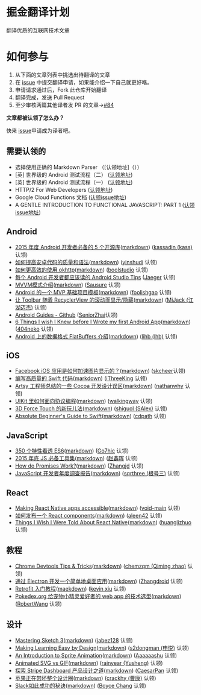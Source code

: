 # 掘金翻译计划

翻译优质的互联网技术文章

# 如何参与

1. 从下面的文章列表中挑选出待翻译的文章
2. 在 [issue](https://github.com/xitu/gold-miner/issues/new) 中提交翻译申请，如果能介绍一下自己就更好咯。
3. 申请请求通过后，Fork 此仓库开始翻译
4. 翻译完成，发送 Pull Request
5. 至少审核两篇其他译者发 PR 的文章→[#84](https://github.com/xitu/gold-miner/issues/84)

**文章都被认领了怎么办？**

快来 [issue](https://github.com/xitu/gold-miner/issues/new)申请成为译者吧。

## 需要认领的

* 选择使用正确的 Markdown Parser （[认领地址]（））
* [英] 世界级的 Android 测试流程（二） ([认领地址](https://github.com/xitu/gold-miner/issues/112))
* [英] 世界级的 Android 测试流程（一） ([认领地址](https://github.com/xitu/gold-miner/issues/111))
* HTTP/2 For Web Developers ([认领地址](https://github.com/xitu/gold-miner/issues/110))
* Google Cloud Functions 文档 ([认领issue地址](https://github.com/xitu/gold-miner/issues/104))
* A GENTLE INTRODUCTION TO FUNCTIONAL JAVASCRIPT: PART 1 ([认领issue地址](https://github.com/xitu/gold-miner/issues/105))

## Android

* [2015 年度 Android 开发者必备的 5 个开源库](http://gold.xitu.io/entry/5649b8d160b2ed36204eabad)([markdown](https://github.com/xitu/gold-miner/blob/master/TODO/Top-5-Android-libraries-every-Android-developer-should-know-about.md)) ([kassadin (kass)](https://github.com/kassadin) 认领)
* [如何提高安卓代码的质量和语法](http://gold.xitu.io/entry/561104a260b2b52c9ce40ea0)([markdown](https://github.com/xitu/gold-miner/blob/master/TODO/how-to-improve-quality-and-syntax-of-your-android-code.md)) ([yinshudi](https://github.com/yinshudi) 认领)
* [如何更高效的使用 okhttp](http://gold.xitu.io/entry/5665ac0f60b202595a710eb6)([markdown](https://github.com/xitu/gold-miner/blob/master/TODO/effective-okhttp.md)) ([boolstudio](https://github.com/boolstudio) 认领)
* [每个 Android 开发者都应该读的 Android Studio Tips](http://gold.xitu.io/entry/5664efa500b0ec3f657bae1d) ([Jaeger](https://github.com/laobie) 认领)
* [MVVM模式介绍](http://gold.xitu.io/entry/560933ce60b227b771931f90)([markdown](https://github.com/xitu/gold-miner/blob/master/TODO%2Fapproaching-android-with-mvvm.md)) ([Sausure](https://github.com/Sausure) 认领)
* [Android 的一个 MVP 基础项目模板](http://gold.xitu.io/entry/5630f9c600b0ee7f0bb48c25)([markdown](https://github.com/xitu/gold-miner/blob/master/TODO/android-basic-project-architecture-for-mvp.md)) ([foolishgao](https://github.com/foolishgao) 认领)
* [让 Toolbar 随着 RecyclerView 的滚动而显示/隐藏](http://gold.xitu.io/entry/56320b3400b05c9d2b0f7f6f)([markdown](https://github.com/xitu/gold-miner/blob/master/TODO/How-to-hideshow-Toolbar-when-list-is-scroling.md)) ([MiJack (江湖迈杰)](https://github.com/MiJack) 认领)
* [Android Guides - Github](http://gold.xitu.io/entry/5584f8e9e4b09e372efeca9a) ([SeniorZhai](https://github.com/SeniorZhai)认领)
* [6 Things I wish I Knew before I Wrote my first Android App](http://gold.xitu.io/entry/55a38698e4b0ed48f0bfc1ef)([markdown](https://github.com/xitu/gold-miner/blob/master/TODO/things-i-wish-i-knew-before-i-wrote-my-first-android-app.md)) ([404neko](https://github.com/404neko) 认领)
* [Android 上的数据格式 FlatBuffers 介绍](http://gold.xitu.io/entry/55dd1e3b60b27e6cd500d266)([markdown](https://github.com/xitu/gold-miner/blob/master/TODO/flatbuffers-in-android-introdution.md)) ([lihb (lhb)](https://github.com/lihb) 认领)

## iOS

* [Facebook iOS 应用是如何加速图片显示的？](http://gold.xitu.io/entry/55d182c460b2b750998476c4)([markdown](https://github.com/xitu/gold-miner/blob/master/TODO/faster-photos-in-facebook-for-ios.md)) ([skcheer](https://github.com/skcheer)认领)
* [编写高质量的 Swift 代码](http://gold.xitu.io/entry/5661031d00b0c0607132b6da)([markdown](https://github.com/xitu/gold-miner/blob/master/TODO/OptimizationTips.rst)) ([iThreeKing](https://github.com/iThreeKing) 认领)
* [Artsy 工程师总结的一些 Cocoa 开发设计误区](http://gold.xitu.io/entry/55fb191f60b20bbff6370fc5)([markdown](https://github.com/xitu/gold-miner/blob/master/TODO/Cocoa-Architecture-Dropped-Design-Patterns.md)) ([nathanwhy](https://github.com/nathanwhy) 认领)
* [UIKit 里如何面向协议编程](http://gold.xitu.io/entry/5611522e60b2b52c9cead330)([markdown](https://github.com/xitu/gold-miner/blob/master/TODO/ios-9-tutorial-series-protocol-oriented-programming-with-uikit.md)) ([walkingway](https://github.com/walkingway) 认领)
* [3D Force Touch 的新玩儿法](http://gold.xitu.io/entry/562d9cd660b2c1e233c9106b)([markdown](https://github.com/xitu/gold-miner/blob/master/TODO/3d-force-touch-beyond-peek-pop.md)) ([shiguol (SAlex)](https://github.com/shiguol) 认领)
* [Absolute Beginner's Guide to Swift](http://gold.xitu.io/entry/5662e08960b204d55d49b95a)([markdown](https://github.com/xitu/gold-miner/blob/master/TODO/an-absolute-beginners-guide-to-swift.md)) ([cdpath](https://github.com/cdpath) 认领)

## JavaScript

* [350 个特性看透 ES6](http://gold.xitu.io/entry/5622740a60b27457e870342e)([markdown](https://github.com/xitu/gold-miner/blob/master/TODO/es6.md)) ([Go7hic](https://github.com/dyygtfx) 认领)
* [2015 年底 JS 必备工具集](http://gold.xitu.io/entry/566d34d760b202590bde4c88)([markdown](https://github.com/xitu/gold-miner/blob/master/TODO/must-see-javascript-dev-tools-that-put-other-dev-tools-to-shame.md)) ([赵鑫晖](https://github.com/zxc0328) 认领)
* [How do Promises Work?](http://gold.xitu.io/entry/5665281460b21eab5d5c41fa)([markdown](https://github.com/xitu/gold-miner/blob/master/TODO/how-do-promises-work.md)) ([Zhangjd](https://github.com/Zhangjd) 认领)
* [JavaScript 开发者年度调查报告](http://gold.xitu.io/entry/566d29cf60b2e416628e6ff0)([markdown](https://github.com/xitu/gold-miner/blob/master/TODO/javascript-developer-survey-results.md)) ([sqrthree (根号三)](https://github.com/sqrthree) 认领)

## React

* [Making React Native apps accessible](http://gold.xitu.io/entry/566b01a800b0d1dbc721e56b)([markdown](https://github.com/xitu/gold-miner/blob/master/TODO/making-react-native-apps-accessible.md)) ([void-main](https://github.com/void-main) 认领)
* [如何发布一个 React components](http://gold.xitu.io/entry/566951db60b25a8c2e23daaa)([markdown](https://github.com/xitu/gold-miner/blob/master/TODO/distributing-react-components.md)) ([aleen42](https://github.com/aleen42) 认领)
* [Things I Wish I Were Told About React Native](http://gold.xitu.io/entry/563d9b9960b2c82f2b9da18d)([markdown](https://github.com/xitu/gold-miner/blob/master/TODO/things-i-wish-i-were-told-about-react-native.md)) ([huanglizhuo](https://github.com/huanglizhuo) 认领)
 
## 教程

* [Chrome Devtools Tips & Tricks](http://gold.xitu.io/entry/5625ae6e60b2d1400143a89b)([markdown](https://github.com/xitu/gold-miner/blob/master/TODO/chrome-devtools.md)) ([chemzqm (Qiming zhao)](https://github.com/chemzqm) 认领)
* [通过 Electron 开发一个简单地桌面应用](http://gold.xitu.io/entry/56722bd300b01b78b5395115)([markdown](https://github.com/xitu/gold-miner/blob/master/TODO/creating-your-first-desktop.md)) ([Zhangdroid](https://github.com/Zhangdroid) 认领)
* [Retrofit 入门教程](http://gold.xitu.io/entry/5652610c00b0bf37326a7be1)([maekdown](https://github.com/xitu/gold-miner/blob/master/TODO/retrofit-getting-started.md)) ([kevin xiu](https://github.com/xiuweikang) 认领)
* [Pokedex.org 给宠物小精灵爱好者的 web app 的技术选型](http://gold.xitu.io/entry/56630cf260b259ca649136e6)([markdown](https://github.com/xitu/gold-miner/blob/master/TODO/introducing-pokedex-org.md)) ([RobertWang](https://github.com/RobertWang) 认领)

## 设计

* [Mastering Sketch 3](http://gold.xitu.io/entry/5659daf9ddb299ad38f9e446)([markdown](https://github.com/xitu/gold-miner/blob/master/TODO/sketch-mastering.md)) ([jabez128](https://github.com/jabez128) 认领)
* [Making Learning Easy by Design](http://gold.xitu.io/entry/5632212260b21ee8e6d49a5d)([markdown](https://github.com/xitu/gold-miner/blob/master/TODO/google-design.md)) ([s2dongman (申悦)](https://github.com/s2dongman) 认领)
* [An Introduction to Sprite Animation](http://gold.xitu.io/entry/561c78e760b22ed7aa58292f)([markdown](https://github.com/xitu/gold-miner/blob/master/TODO/sprite-animation.md)) ([Aaaaaashu](https://github.com/Aaaaaashu?tab=repositories) 认领)
* [Animated SVG vs GIF](http://gold.xitu.io/entry/5655432d00b0bf379ee801dd)([markdown](https://github.com/xitu/gold-miner/blob/master/TODO/svg-vs-gif.md)) ([rainyear (Yusheng)](https://github.com/rainyear) 认领)
* [探索 Stripe Dashboard 产品设计之道](http://gold.xitu.io/entry/56287ca460b20fc981076b8f)([markdown](https://github.com/xitu/gold-miner/blob/master/TODO/exploring-the-product.md)) ([CaesarPan](https://github.com/CaesarPan) 认领)
* [苹果正在带坏整个设计圈](http://gold.xitu.io/entry/5649381200b0bf37d8439ba7)([markdown](https://github.com/xitu/gold-miner/blob/master/TODO/how-apple.md)) ([crackhy (曹康)](https://github.com/crackhy) 认领)
* [Slack如此成功的秘诀](http://gold.xitu.io/entry/5645499900b07eb0181e63df)([markdown](https://github.com/xitu/gold-miner/blob/master/TODO/slack-s-2-8-billion-dollar-secret-sauce.md)) ([Boyce Chang](https://github.com/boycechang) 认领)
